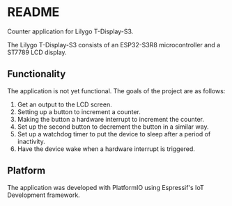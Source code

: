 
# README

Counter application for Lilygo T-Display-S3.

The Lilygo T-Display-S3 consists of an ESP32-S3R8 microcontroller and a ST7789 LCD display.

## Functionality

The application is not yet functional. The goals of the project are as follows:
1. Get an output to the LCD screen.
2. Setting up a button to increment a counter.
3. Making the button a hardware interrupt to increment the counter.
4. Set up the second button to decrement the button in a similar way.
5. Set up a watchdog timer to put the device to sleep after a period of inactivity.
6. Have the device wake when a hardware interrupt is triggered.

## Platform

The application was developed with PlatformIO using Espressif's IoT Development framework.